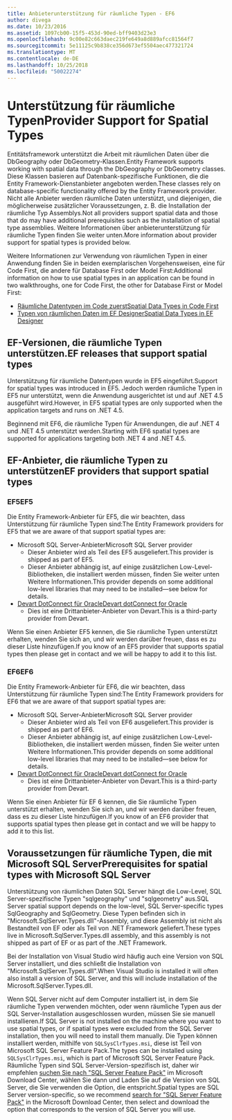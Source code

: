 ```yaml
---
title: Anbieterunterstützung für räumliche Typen - EF6
author: divega
ms.date: 10/23/2016
ms.assetid: 1097cb00-15f5-453d-90ed-bff9403d23e3
ms.openlocfilehash: 9c00e82c663daec219fe649a8d889afcc81564f7
ms.sourcegitcommit: 5e11125c9b838ce356d673ef5504aec477321724
ms.translationtype: MT
ms.contentlocale: de-DE
ms.lasthandoff: 10/25/2018
ms.locfileid: "50022274"
---
```

# <a name="provider-support-for-spatial-types"></a><span data-ttu-id="da80c-102">Unterstützung für räumliche Typen</span><span class="sxs-lookup"><span data-stu-id="da80c-102">Provider Support for Spatial Types</span></span>
<span data-ttu-id="da80c-103">Entitätsframework unterstützt die Arbeit mit räumlichen Daten über die DbGeography oder DbGeometry-Klassen.</span><span class="sxs-lookup"><span data-stu-id="da80c-103">Entity Framework supports working with spatial data through the DbGeography or DbGeometry classes.</span></span> <span data-ttu-id="da80c-104">Diese Klassen basieren auf Datenbank-spezifische Funktionen, die die Entity Framework-Dienstanbieter angeboten werden.</span><span class="sxs-lookup"><span data-stu-id="da80c-104">These classes rely on database-specific functionality offered by the Entity Framework provider.</span></span> <span data-ttu-id="da80c-105">Nicht alle Anbieter werden räumliche Daten unterstützt, und diejenigen, die möglicherweise zusätzlicher Voraussetzungen, z. B. die Installation der räumliche Typ Assemblys.</span><span class="sxs-lookup"><span data-stu-id="da80c-105">Not all providers support spatial data and those that do may have additional prerequisites such as the installation of spatial type assemblies.</span></span> <span data-ttu-id="da80c-106">Weitere Informationen über anbieterunterstützung für räumliche Typen finden Sie weiter unten.</span><span class="sxs-lookup"><span data-stu-id="da80c-106">More information about provider support for spatial types is provided below.</span></span>  

<span data-ttu-id="da80c-107">Weitere Informationen zur Verwendung von räumlichen Typen in einer Anwendung finden Sie in beiden exemplarischen Vorgehensweisen, eine für Code First, die andere für Database First oder Model First:</span><span class="sxs-lookup"><span data-stu-id="da80c-107">Additional information on how to use spatial types in an application can be found in two walkthroughs, one for Code First, the other for Database First or Model First:</span></span>  

- [<span data-ttu-id="da80c-108">Räumliche Datentypen im Code zuerst</span><span class="sxs-lookup"><span data-stu-id="da80c-108">Spatial Data Types in Code First</span></span>](~/ef6/modeling/code-first/data-types/spatial.md)  
- [<span data-ttu-id="da80c-109">Typen von räumlichen Daten im EF Designer</span><span class="sxs-lookup"><span data-stu-id="da80c-109">Spatial Data Types in EF Designer</span></span>](~/ef6/modeling/designer/data-types/spatial.md)  

## <a name="ef-releases-that-support-spatial-types"></a><span data-ttu-id="da80c-110">EF-Versionen, die räumliche Typen unterstützen.</span><span class="sxs-lookup"><span data-stu-id="da80c-110">EF releases that support spatial types</span></span>  

<span data-ttu-id="da80c-111">Unterstützung für räumliche Datentypen wurde in EF5 eingeführt.</span><span class="sxs-lookup"><span data-stu-id="da80c-111">Support for spatial types was introduced in EF5.</span></span> <span data-ttu-id="da80c-112">Jedoch werden räumliche Typen in EF5 nur unterstützt, wenn die Anwendung ausgerichtet ist und auf .NET 4.5 ausgeführt wird.</span><span class="sxs-lookup"><span data-stu-id="da80c-112">However, in EF5 spatial types are only supported when the application targets and runs on .NET 4.5.</span></span>  

<span data-ttu-id="da80c-113">Beginnend mit EF6, die räumliche Typen für Anwendungen, die auf .NET 4 und .NET 4.5 unterstützt werden.</span><span class="sxs-lookup"><span data-stu-id="da80c-113">Starting with EF6 spatial types are supported for applications targeting both .NET 4 and .NET 4.5.</span></span>  

## <a name="ef-providers-that-support-spatial-types"></a><span data-ttu-id="da80c-114">EF-Anbieter, die räumliche Typen zu unterstützen</span><span class="sxs-lookup"><span data-stu-id="da80c-114">EF providers that support spatial types</span></span>  

### <a name="ef5"></a><span data-ttu-id="da80c-115">EF5</span><span class="sxs-lookup"><span data-stu-id="da80c-115">EF5</span></span>  

<span data-ttu-id="da80c-116">Die Entity Framework-Anbieter für EF5, die wir beachten, dass Unterstützung für räumliche Typen sind:</span><span class="sxs-lookup"><span data-stu-id="da80c-116">The Entity Framework providers for EF5 that we are aware of that support spatial types are:</span></span>  

- <span data-ttu-id="da80c-117">Microsoft SQL Server-Anbieter</span><span class="sxs-lookup"><span data-stu-id="da80c-117">Microsoft SQL Server provider</span></span>  
    - <span data-ttu-id="da80c-118">Dieser Anbieter wird als Teil des EF5 ausgeliefert.</span><span class="sxs-lookup"><span data-stu-id="da80c-118">This provider is shipped as part of EF5.</span></span>  
    - <span data-ttu-id="da80c-119">Dieser Anbieter abhängig ist, auf einige zusätzlichen Low-Level-Bibliotheken, die installiert werden müssen, finden Sie weiter unten Weitere Informationen.</span><span class="sxs-lookup"><span data-stu-id="da80c-119">This provider depends on some additional low-level libraries that may need to be installed—see below for details.</span></span>  
- [<span data-ttu-id="da80c-120">Devart DotConnect für Oracle</span><span class="sxs-lookup"><span data-stu-id="da80c-120">Devart dotConnect for Oracle</span></span>](http://www.devart.com/dotconnect/oracle/)  
    - <span data-ttu-id="da80c-121">Dies ist eine Drittanbieter-Anbieter von Devart.</span><span class="sxs-lookup"><span data-stu-id="da80c-121">This is a third-party provider from Devart.</span></span>  

<span data-ttu-id="da80c-122">Wenn Sie einen Anbieter EF5 kennen, die Sie räumliche Typen unterstützt erhalten, wenden Sie sich an, und wir werden darüber freuen, dass es zu dieser Liste hinzufügen.</span><span class="sxs-lookup"><span data-stu-id="da80c-122">If you know of an EF5 provider that supports spatial types then please get in contact and we will be happy to add it to this list.</span></span>  

### <a name="ef6"></a><span data-ttu-id="da80c-123">EF6</span><span class="sxs-lookup"><span data-stu-id="da80c-123">EF6</span></span>  

<span data-ttu-id="da80c-124">Die Entity Framework-Anbieter für EF6, die wir beachten, dass Unterstützung für räumliche Typen sind:</span><span class="sxs-lookup"><span data-stu-id="da80c-124">The Entity Framework providers for EF6 that we are aware of that support spatial types are:</span></span>  

- <span data-ttu-id="da80c-125">Microsoft SQL Server-Anbieter</span><span class="sxs-lookup"><span data-stu-id="da80c-125">Microsoft SQL Server provider</span></span>  
    - <span data-ttu-id="da80c-126">Dieser Anbieter wird als Teil von EF6 ausgeliefert.</span><span class="sxs-lookup"><span data-stu-id="da80c-126">This provider is shipped as part of EF6.</span></span>  
    - <span data-ttu-id="da80c-127">Dieser Anbieter abhängig ist, auf einige zusätzlichen Low-Level-Bibliotheken, die installiert werden müssen, finden Sie weiter unten Weitere Informationen.</span><span class="sxs-lookup"><span data-stu-id="da80c-127">This provider depends on some additional low-level libraries that may need to be installed—see below for details.</span></span>  
- [<span data-ttu-id="da80c-128">Devart DotConnect für Oracle</span><span class="sxs-lookup"><span data-stu-id="da80c-128">Devart dotConnect for Oracle</span></span>](http://www.devart.com/dotconnect/oracle/)  
    - <span data-ttu-id="da80c-129">Dies ist eine Drittanbieter-Anbieter von Devart.</span><span class="sxs-lookup"><span data-stu-id="da80c-129">This is a third-party provider from Devart.</span></span>  

<span data-ttu-id="da80c-130">Wenn Sie einen Anbieter für EF 6 kennen, die Sie räumliche Typen unterstützt erhalten, wenden Sie sich an, und wir werden darüber freuen, dass es zu dieser Liste hinzufügen.</span><span class="sxs-lookup"><span data-stu-id="da80c-130">If you know of an EF6 provider that supports spatial types then please get in contact and we will be happy to add it to this list.</span></span>  

## <a name="prerequisites-for-spatial-types-with-microsoft-sql-server"></a><span data-ttu-id="da80c-131">Voraussetzungen für räumliche Typen, die mit Microsoft SQL Server</span><span class="sxs-lookup"><span data-stu-id="da80c-131">Prerequisites for spatial types with Microsoft SQL Server</span></span>  

<span data-ttu-id="da80c-132">Unterstützung von räumlichen Daten SQL Server hängt die Low-Level, SQL Server-spezifische Typen "sqlgeography" und "sqlgeometry" aus.</span><span class="sxs-lookup"><span data-stu-id="da80c-132">SQL Server spatial support depends on the low-level, SQL Server-specific types SqlGeography and SqlGeometry.</span></span> <span data-ttu-id="da80c-133">Diese Typen befinden sich in "Microsoft.SqlServer.Types.dll"-Assembly, und diese Assembly ist nicht als Bestandteil von EF oder als Teil von .NET Framework geliefert.</span><span class="sxs-lookup"><span data-stu-id="da80c-133">These types live in Microsoft.SqlServer.Types.dll assembly, and this assembly is not shipped as part of EF or as part of the .NET Framework.</span></span>  

<span data-ttu-id="da80c-134">Bei der Installation von Visual Studio wird häufig auch eine Version von SQL Server installiert, und dies schließt die Installation von "Microsoft.SqlServer.Types.dll".</span><span class="sxs-lookup"><span data-stu-id="da80c-134">When Visual Studio is installed it will often also install a version of SQL Server, and this will include installation of the Microsoft.SqlServer.Types.dll.</span></span>  

<span data-ttu-id="da80c-135">Wenn SQL Server nicht auf dem Computer installiert ist, in dem Sie räumliche Typen verwenden möchten, oder wenn räumliche Typen aus der SQL Server-Installation ausgeschlossen wurden, müssen Sie sie manuell installieren.</span><span class="sxs-lookup"><span data-stu-id="da80c-135">If SQL Server is not installed on the machine where you want to use spatial types, or if spatial types were excluded from the SQL Server installation, then you will need to install them manually.</span></span> <span data-ttu-id="da80c-136">Die Typen können installiert werden, mithilfe von `SQLSysClrTypes.msi`, diese ist Teil von Microsoft SQL Server Feature Pack.</span><span class="sxs-lookup"><span data-stu-id="da80c-136">The types can be installed using `SQLSysClrTypes.msi`, which is part of Microsoft SQL Server Feature Pack.</span></span> <span data-ttu-id="da80c-137">Räumliche Typen sind SQL Server-Version-spezifisch ist, daher wir empfehlen [suchen Sie nach "SQL Server Feature Pack"](https://www.microsoft.com/search/result.aspx?q=sql+server+feature+pack) im Microsoft Download Center, wählen Sie dann und Laden Sie auf die Version von SQL Server, die Sie verwenden die Option, die entspricht.</span><span class="sxs-lookup"><span data-stu-id="da80c-137">Spatial types are SQL Server version-specific, so we recommend [search for "SQL Server Feature Pack"](https://www.microsoft.com/search/result.aspx?q=sql+server+feature+pack) in the Microsoft Download Center, then select and download the option that corresponds to the version of SQL Server you will use.</span></span>
